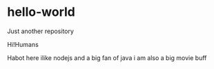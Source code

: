 # hello-world
Just another repository


Hi!Humans

Habot here ilike nodejs and a big fan of java  i am also a big movie buff 
